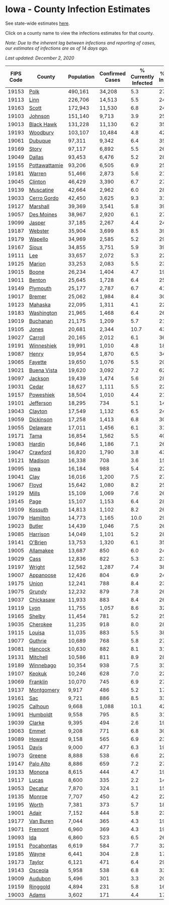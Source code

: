 # Iowa - County Infection Estimates

See state-wide estimates [here](/infections/us-ia).

Click on a county name to view the infections estimates for that county.

*Note: Due to the inherent lag between infections and reporting of cases, our estimates of infections are as of 14 days ago.*

*Last updated: December 2, 2020*

|   FIPS Code |                         County |   Population |   Confirmed Cases |   % Currently Infected |   % Total Infected |
|-------------|--------------------------------|--------------|-------------------|------------------------|--------------------|
|       19153 |                   [Polk](polk) |      490,161 |            34,208 |                    5.3 |               27.5 |
|       19113 |                   [Linn](linn) |      226,706 |            14,513 |                    5.5 |               24.9 |
|       19163 |                 [Scott](scott) |      172,943 |            11,530 |                    6.8 |               24.8 |
|       19103 |             [Johnson](johnson) |      151,140 |             9,713 |                    3.9 |               25.1 |
|       19013 |       [Black Hawk](black-hawk) |      131,228 |            11,130 |                    6.2 |               35.2 |
|       19193 |           [Woodbury](woodbury) |      103,107 |            10,484 |                    4.8 |               42.9 |
|       19061 |             [Dubuque](dubuque) |       97,311 |             9,342 |                    6.4 |               35.8 |
|       19169 |                 [Story](story) |       97,117 |             6,892 |                    5.5 |               26.6 |
|       19049 |               [Dallas](dallas) |       93,453 |             6,476 |                    5.2 |               28.1 |
|       19155 | [Pottawattamie](pottawattamie) |       93,206 |             6,505 |                    6.9 |               25.6 |
|       19181 |               [Warren](warren) |       51,466 |             2,873 |                    5.6 |               21.0 |
|       19045 |             [Clinton](clinton) |       46,429 |             3,390 |                    6.7 |               27.0 |
|       19139 |         [Muscatine](muscatine) |       42,664 |             2,962 |                    6.0 |               28.9 |
|       19033 |     [Cerro Gordo](cerro-gordo) |       42,450 |             3,625 |                    9.3 |               31.6 |
|       19127 |           [Marshall](marshall) |       39,369 |             3,541 |                    5.8 |               39.6 |
|       19057 |       [Des Moines](des-moines) |       38,967 |             2,920 |                    6.1 |               27.9 |
|       19099 |               [Jasper](jasper) |       37,185 |             2,267 |                    4.4 |               24.0 |
|       19187 |             [Webster](webster) |       35,904 |             3,699 |                    8.5 |               39.0 |
|       19179 |             [Wapello](wapello) |       34,969 |             2,585 |                    5.2 |               29.8 |
|       19167 |                 [Sioux](sioux) |       34,855 |             3,751 |                    5.9 |               39.9 |
|       19111 |                     [Lee](lee) |       33,657 |             2,072 |                    5.3 |               22.8 |
|       19125 |               [Marion](marion) |       33,253 |             2,083 |                    5.5 |               23.4 |
|       19015 |                 [Boone](boone) |       26,234 |             1,404 |                    4.7 |               19.9 |
|       19011 |               [Benton](benton) |       25,645 |             1,728 |                    6.4 |               25.5 |
|       19149 |           [Plymouth](plymouth) |       25,177 |             2,787 |                    6.7 |               41.3 |
|       19017 |               [Bremer](bremer) |       25,062 |             1,984 |                    8.4 |               30.3 |
|       19123 |             [Mahaska](mahaska) |       22,095 |             1,311 |                    4.1 |               22.0 |
|       19183 |       [Washington](washington) |       21,965 |             1,468 |                    6.4 |               26.5 |
|       19019 |           [Buchanan](buchanan) |       21,175 |             1,209 |                    5.7 |               21.2 |
|       19105 |                 [Jones](jones) |       20,681 |             2,344 |                   10.7 |               43.6 |
|       19027 |             [Carroll](carroll) |       20,165 |             2,012 |                    6.1 |               36.7 |
|       19191 |       [Winneshiek](winneshiek) |       19,991 |             1,010 |                    4.8 |               18.5 |
|       19087 |                 [Henry](henry) |       19,954 |             1,870 |                    6.5 |               34.6 |
|       19065 |             [Fayette](fayette) |       19,650 |             1,076 |                    5.5 |               20.4 |
|       19021 |     [Buena Vista](buena-vista) |       19,620 |             3,092 |                    7.2 |               62.3 |
|       19097 |             [Jackson](jackson) |       19,439 |             1,474 |                    5.6 |               28.0 |
|       19031 |                 [Cedar](cedar) |       18,627 |             1,111 |                    5.5 |               22.4 |
|       19157 |         [Poweshiek](poweshiek) |       18,504 |             1,010 |                    4.4 |               21.5 |
|       19101 |         [Jefferson](jefferson) |       18,295 |               734 |                    5.1 |               14.9 |
|       19043 |             [Clayton](clayton) |       17,549 |             1,132 |                    6.5 |               24.0 |
|       19059 |         [Dickinson](dickinson) |       17,258 |             1,413 |                    6.8 |               30.0 |
|       19055 |           [Delaware](delaware) |       17,011 |             1,456 |                    6.1 |               31.4 |
|       19171 |                   [Tama](tama) |       16,854 |             1,562 |                    5.5 |               40.7 |
|       19083 |               [Hardin](hardin) |       16,846 |             1,186 |                    7.1 |               26.0 |
|       19047 |           [Crawford](crawford) |       16,820 |             1,790 |                    3.8 |               43.1 |
|       19121 |             [Madison](madison) |       16,338 |               708 |                    3.6 |               15.9 |
|       19095 |                   [Iowa](iowa) |       16,184 |               988 |                    5.4 |               22.5 |
|       19041 |                   [Clay](clay) |       16,016 |             1,200 |                    7.5 |               27.5 |
|       19067 |                 [Floyd](floyd) |       15,642 |             1,080 |                    8.2 |               25.3 |
|       19129 |                 [Mills](mills) |       15,109 |             1,069 |                    7.6 |               26.1 |
|       19145 |                   [Page](page) |       15,107 |             1,153 |                    6.4 |               28.7 |
|       19109 |             [Kossuth](kossuth) |       14,813 |             1,102 |                    8.2 |               26.6 |
|       19079 |           [Hamilton](hamilton) |       14,773 |             1,165 |                   10.0 |               29.1 |
|       19023 |               [Butler](butler) |       14,439 |             1,046 |                    7.5 |               26.7 |
|       19085 |           [Harrison](harrison) |       14,049 |             1,101 |                    5.2 |               28.4 |
|       19141 |             [O'Brien](o'brien) |       13,753 |             1,320 |                    6.1 |               35.2 |
|       19005 |         [Allamakee](allamakee) |       13,687 |               850 |                    6.0 |               24.8 |
|       19029 |                   [Cass](cass) |       12,836 |               822 |                    5.3 |               23.5 |
|       19197 |               [Wright](wright) |       12,562 |             1,287 |                    7.4 |               38.4 |
|       19007 |         [Appanoose](appanoose) |       12,426 |               804 |                    6.9 |               24.4 |
|       19175 |                 [Union](union) |       12,241 |               788 |                    8.4 |               23.8 |
|       19075 |               [Grundy](grundy) |       12,232 |               879 |                    7.8 |               26.9 |
|       19037 |         [Chickasaw](chickasaw) |       11,933 |               883 |                    8.4 |               26.9 |
|       19119 |                   [Lyon](lyon) |       11,755 |             1,057 |                    8.6 |               32.8 |
|       19165 |               [Shelby](shelby) |       11,454 |               781 |                    5.2 |               25.6 |
|       19035 |           [Cherokee](cherokee) |       11,235 |               918 |                    8.0 |               28.4 |
|       19115 |               [Louisa](louisa) |       11,035 |               883 |                    5.5 |               38.0 |
|       19077 |             [Guthrie](guthrie) |       10,689 |               768 |                    5.8 |               27.2 |
|       19081 |             [Hancock](hancock) |       10,630 |               882 |                    8.1 |               31.0 |
|       19131 |           [Mitchell](mitchell) |       10,586 |               811 |                    8.9 |               28.4 |
|       19189 |         [Winnebago](winnebago) |       10,354 |               938 |                    7.5 |               33.2 |
|       19107 |               [Keokuk](keokuk) |       10,246 |               628 |                    7.0 |               22.3 |
|       19069 |           [Franklin](franklin) |       10,070 |               745 |                    6.9 |               27.9 |
|       19137 |       [Montgomery](montgomery) |        9,917 |               486 |                    5.2 |               17.7 |
|       19161 |                     [Sac](sac) |        9,721 |               886 |                    8.5 |               33.0 |
|       19025 |             [Calhoun](calhoun) |        9,668 |             1,088 |                   10.1 |               42.3 |
|       19091 |           [Humboldt](humboldt) |        9,558 |               795 |                    8.5 |               31.3 |
|       19039 |               [Clarke](clarke) |        9,395 |               494 |                    2.6 |               19.9 |
|       19063 |                 [Emmet](emmet) |        9,208 |               771 |                    6.8 |               30.8 |
|       19089 |               [Howard](howard) |        9,158 |               565 |                    6.9 |               23.1 |
|       19051 |                 [Davis](davis) |        9,000 |               477 |                    6.3 |               19.8 |
|       19073 |               [Greene](greene) |        8,888 |               538 |                    6.6 |               22.8 |
|       19147 |         [Palo Alto](palo-alto) |        8,886 |               659 |                    7.2 |               27.3 |
|       19133 |               [Monona](monona) |        8,615 |               444 |                    4.7 |               19.1 |
|       19117 |                 [Lucas](lucas) |        8,600 |               335 |                    2.2 |               14.3 |
|       19053 |             [Decatur](decatur) |        7,870 |               324 |                    3.1 |               15.1 |
|       19135 |               [Monroe](monroe) |        7,707 |               450 |                    4.2 |               22.0 |
|       19195 |                 [Worth](worth) |        7,381 |               373 |                    5.7 |               18.5 |
|       19001 |                 [Adair](adair) |        7,152 |               444 |                    5.8 |               23.3 |
|       19177 |         [Van Buren](van-buren) |        7,044 |               365 |                    4.3 |               19.6 |
|       19071 |             [Fremont](fremont) |        6,960 |               369 |                    4.3 |               19.1 |
|       19093 |                     [Ida](ida) |        6,860 |               523 |                    6.5 |               26.8 |
|       19151 |       [Pocahontas](pocahontas) |        6,619 |               584 |                    7.7 |               32.5 |
|       19185 |                 [Wayne](wayne) |        6,441 |               304 |                    2.8 |               17.6 |
|       19173 |               [Taylor](taylor) |        6,121 |               471 |                    6.4 |               29.0 |
|       19143 |             [Osceola](osceola) |        5,958 |               538 |                    6.8 |               33.8 |
|       19009 |             [Audubon](audubon) |        5,496 |               301 |                    3.3 |               20.5 |
|       19159 |           [Ringgold](ringgold) |        4,894 |               231 |                    5.8 |               16.1 |
|       19003 |                 [Adams](adams) |        3,602 |               171 |                    4.4 |               17.6 |